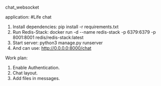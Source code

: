 chat_websocket

application: 
#Life chat

1. Install dependencies:  pip install -r requirements.txt
2. Run Redis-Stack:   docker run -d --name redis-stack -p 6379:6379 -p 8001:8001 redis/redis-stack:latest
3. Start server:  python3 manage.py runserver
4. And can use:   http://0.0.0.0:8000/chat


Work plan:
1. Enable Authentication.
2. Chat layout.
3. Add files in messages.